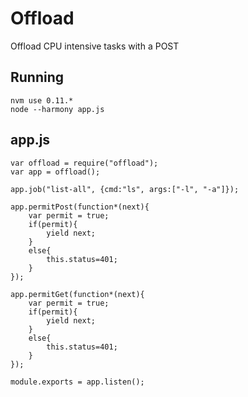 # Offload

Offload CPU intensive tasks with a POST

## Running

```
nvm use 0.11.*
node --harmony app.js
```

## app.js

```
var offload = require("offload");
var app = offload();

app.job("list-all", {cmd:"ls", args:["-l", "-a"]});

app.permitPost(function*(next){
	var permit = true;
	if(permit){
		yield next;
	}
	else{
		this.status=401;
	}
});

app.permitGet(function*(next){
	var permit = true;
	if(permit){
		yield next;
	}
	else{
		this.status=401;
	}
});

module.exports = app.listen();
```